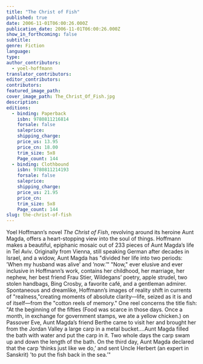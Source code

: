 ```yaml
---
title: "The Christ of Fish"
published: true
date: 2006-11-01T06:00:26.000Z
publication_date: 2006-11-01T06:00:26.000Z
show_in_forthcoming: false
subtitle:
genre: Fiction
language:
type:
author_contributors:
  - yoel-hoffmann
translator_contributors:
editor_contributors:
contributors:
featured_image_path:
cover_image_path: The_Christ_Of_Fish.jpg
description:
editions:
  - binding: Paperback
    isbn: 9780811216814
    forsale: false
    saleprice:
    shipping_charge:
    price_us: 13.95
    price_cn: 18.00
    trim_size: 5x8
    Page_count: 144
  - binding: Clothbound
    isbn: 9780811214193
    forsale: false
    saleprice:
    shipping_charge:
    price_us: 21.95
    price_cn:
    trim_size: 5x8
    Page_count: 144
slug: the-christ-of-fish
---
```


Yoel Hoffmann’s novel _The Christ of Fish_, revolving around its heroine Aunt Magda, offers a heart-stopping view into the soul of things. Hoffmann makes a beautiful, epiphanic mosaic out of 233 pieces of Aunt Magda’s life in Tel Aviv. Originally from Vienna, still speaking German after decades in Israel, and a widow, Aunt Magda has "divided her life into two periods: ’When my husband was alive’ and ’now.’" "Now," ever elusive and ever inclusive in Hoffmann’s work, contains her childhood, her marriage, her nephew, her best friend Frau Stier, Wildegans’ poetry, apple strudel, two stolen handbags, Bing Crosby, a favorite café, and a gentleman admirer. Spontaneous and dreamlike, Hoffmann’s images of reality shift in currents of "realness,"creating moments of absolute clarity—life, seized as it is and of itself—from the "cotton reels of memory." One reel concerns the title fish: "At the beginning of the fifties (Food was scarce in those days. Once a month, in exchange for government stamps, we ate a yellow chicken.) on Passover Eve, Aunt Magda’s friend Berthe came to visit her and brought her from the Jordan Valley a large carp in a metal bucket....Aunt Magda filled the bath with water and put the carp in it. Two whole days the carp swam up and down the length of the bath. On the third day, Aunt Magda declared that the carp ’thinks just like we do,’ and sent Uncle Herbert (an expert in Sanskrit) ’to put the fish back in the sea.’"

